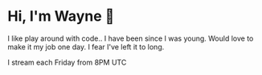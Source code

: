 ﻿# Hi, I'm Wayne 👋
 
 I like play around with code.. I have been since I was young.  Would love to make it my job one day.  I fear I've left it to long.   
 
 I stream each Friday from 8PM UTC 
